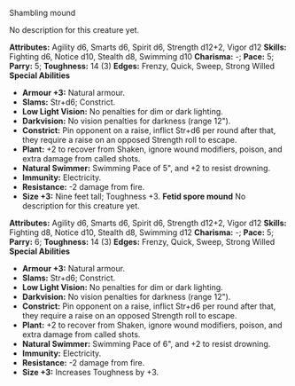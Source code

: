 Shambling mound

No description for this creature yet.

**Attributes:** Agility d6, Smarts d6, Spirit d6, Strength d12+2, Vigor
d12
**Skills:** Fighting d6, Notice d10, Stealth d8, Swimming d10
**Charisma:** -; **Pace:** 5; **Parry:** 5; **Toughness:** 14 (3)
**Edges:** Frenzy, Quick, Sweep, Strong Willed
**Special Abilities**
- **Armour +3:** Natural armour.
- **Slams:** Str+d6; Constrict.
- **Low Light Vision:** No penalties for dim or dark lighting.
- **Darkvision:** No vision penalties for darkness (range 12").
- **Constrict:** Pin opponent on a raise, inflict Str+d6 per round after
that, they require a raise on an opposed Strength roll to escape.
- **Plant:** +2 to recover from Shaken, ignore wound modifiers, poison,
and extra damage from called shots.
- **Natural Swimmer:** Swimming Pace of 5", and +2 to resist drowning.
- **Immunity:** Electricity.
- **Resistance:** -2 damage from fire.
- **Size +3:** Nine feet tall; Toughness +3.
**Fetid spore mound**
No description for this creature yet.

**Attributes:** Agility d6, Smarts d6, Spirit d6, Strength d12+2, Vigor
d12
**Skills:** Fighting d8, Notice d10, Stealth d8, Swimming d12
**Charisma:** -; **Pace:** 5; **Parry:** 6; **Toughness:** 14 (3)
**Edges:** Frenzy, Quick, Sweep, Strong Willed
**Special Abilities**
- **Armour +3:** Natural armour.
- **Slams:** Str+d6; Constrict.
- **Low Light Vision:** No penalties for dim or dark lighting.
- **Darkvision:** No vision penalties for darkness (range 12").
- **Constrict:** Pin opponent on a raise, inflict Str+d6 per round after
that, they require a raise on an opposed Strength roll to escape.
- **Plant:** +2 to recover from Shaken, ignore wound modifiers, poison,
and extra damage from called shots.
- **Natural Swimmer:** Swimming Pace of 6", and +2 to resist drowning.
- **Immunity:** Electricity.
- **Resistance:** -2 damage from fire.
- **Size +3:** Increases Toughness by +3.

